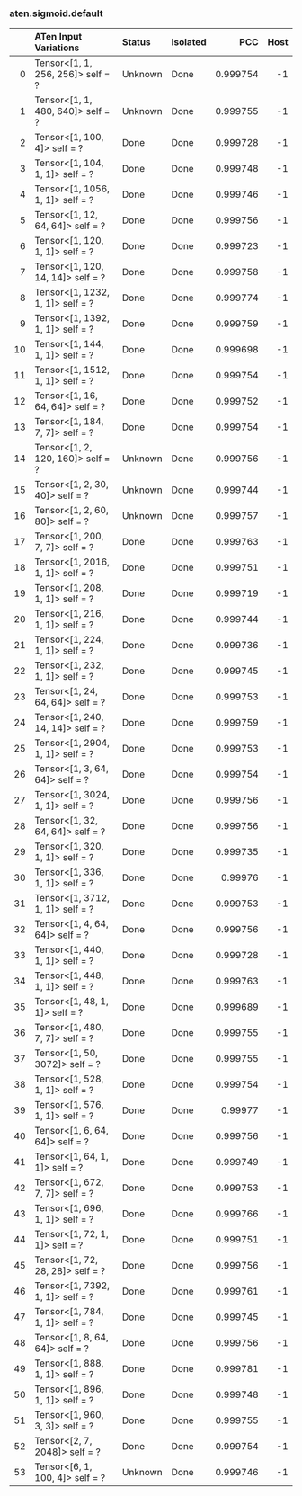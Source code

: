 ### aten.sigmoid.default
|    | ATen Input Variations             | Status   | Isolated   |      PCC |   Host |
|---:|:----------------------------------|:---------|:-----------|---------:|-------:|
|  0 | Tensor<[1, 1, 256, 256]> self = ? | Unknown  | Done       | 0.999754 |     -1 |
|  1 | Tensor<[1, 1, 480, 640]> self = ? | Unknown  | Done       | 0.999755 |     -1 |
|  2 | Tensor<[1, 100, 4]> self = ?      | Done     | Done       | 0.999728 |     -1 |
|  3 | Tensor<[1, 104, 1, 1]> self = ?   | Done     | Done       | 0.999748 |     -1 |
|  4 | Tensor<[1, 1056, 1, 1]> self = ?  | Done     | Done       | 0.999746 |     -1 |
|  5 | Tensor<[1, 12, 64, 64]> self = ?  | Done     | Done       | 0.999756 |     -1 |
|  6 | Tensor<[1, 120, 1, 1]> self = ?   | Done     | Done       | 0.999723 |     -1 |
|  7 | Tensor<[1, 120, 14, 14]> self = ? | Done     | Done       | 0.999758 |     -1 |
|  8 | Tensor<[1, 1232, 1, 1]> self = ?  | Done     | Done       | 0.999774 |     -1 |
|  9 | Tensor<[1, 1392, 1, 1]> self = ?  | Done     | Done       | 0.999759 |     -1 |
| 10 | Tensor<[1, 144, 1, 1]> self = ?   | Done     | Done       | 0.999698 |     -1 |
| 11 | Tensor<[1, 1512, 1, 1]> self = ?  | Done     | Done       | 0.999754 |     -1 |
| 12 | Tensor<[1, 16, 64, 64]> self = ?  | Done     | Done       | 0.999752 |     -1 |
| 13 | Tensor<[1, 184, 7, 7]> self = ?   | Done     | Done       | 0.999754 |     -1 |
| 14 | Tensor<[1, 2, 120, 160]> self = ? | Unknown  | Done       | 0.999756 |     -1 |
| 15 | Tensor<[1, 2, 30, 40]> self = ?   | Unknown  | Done       | 0.999744 |     -1 |
| 16 | Tensor<[1, 2, 60, 80]> self = ?   | Unknown  | Done       | 0.999757 |     -1 |
| 17 | Tensor<[1, 200, 7, 7]> self = ?   | Done     | Done       | 0.999763 |     -1 |
| 18 | Tensor<[1, 2016, 1, 1]> self = ?  | Done     | Done       | 0.999751 |     -1 |
| 19 | Tensor<[1, 208, 1, 1]> self = ?   | Done     | Done       | 0.999719 |     -1 |
| 20 | Tensor<[1, 216, 1, 1]> self = ?   | Done     | Done       | 0.999744 |     -1 |
| 21 | Tensor<[1, 224, 1, 1]> self = ?   | Done     | Done       | 0.999736 |     -1 |
| 22 | Tensor<[1, 232, 1, 1]> self = ?   | Done     | Done       | 0.999745 |     -1 |
| 23 | Tensor<[1, 24, 64, 64]> self = ?  | Done     | Done       | 0.999753 |     -1 |
| 24 | Tensor<[1, 240, 14, 14]> self = ? | Done     | Done       | 0.999759 |     -1 |
| 25 | Tensor<[1, 2904, 1, 1]> self = ?  | Done     | Done       | 0.999753 |     -1 |
| 26 | Tensor<[1, 3, 64, 64]> self = ?   | Done     | Done       | 0.999754 |     -1 |
| 27 | Tensor<[1, 3024, 1, 1]> self = ?  | Done     | Done       | 0.999756 |     -1 |
| 28 | Tensor<[1, 32, 64, 64]> self = ?  | Done     | Done       | 0.999756 |     -1 |
| 29 | Tensor<[1, 320, 1, 1]> self = ?   | Done     | Done       | 0.999735 |     -1 |
| 30 | Tensor<[1, 336, 1, 1]> self = ?   | Done     | Done       | 0.99976  |     -1 |
| 31 | Tensor<[1, 3712, 1, 1]> self = ?  | Done     | Done       | 0.999753 |     -1 |
| 32 | Tensor<[1, 4, 64, 64]> self = ?   | Done     | Done       | 0.999756 |     -1 |
| 33 | Tensor<[1, 440, 1, 1]> self = ?   | Done     | Done       | 0.999728 |     -1 |
| 34 | Tensor<[1, 448, 1, 1]> self = ?   | Done     | Done       | 0.999763 |     -1 |
| 35 | Tensor<[1, 48, 1, 1]> self = ?    | Done     | Done       | 0.999689 |     -1 |
| 36 | Tensor<[1, 480, 7, 7]> self = ?   | Done     | Done       | 0.999755 |     -1 |
| 37 | Tensor<[1, 50, 3072]> self = ?    | Done     | Done       | 0.999755 |     -1 |
| 38 | Tensor<[1, 528, 1, 1]> self = ?   | Done     | Done       | 0.999754 |     -1 |
| 39 | Tensor<[1, 576, 1, 1]> self = ?   | Done     | Done       | 0.99977  |     -1 |
| 40 | Tensor<[1, 6, 64, 64]> self = ?   | Done     | Done       | 0.999756 |     -1 |
| 41 | Tensor<[1, 64, 1, 1]> self = ?    | Done     | Done       | 0.999749 |     -1 |
| 42 | Tensor<[1, 672, 7, 7]> self = ?   | Done     | Done       | 0.999753 |     -1 |
| 43 | Tensor<[1, 696, 1, 1]> self = ?   | Done     | Done       | 0.999766 |     -1 |
| 44 | Tensor<[1, 72, 1, 1]> self = ?    | Done     | Done       | 0.999751 |     -1 |
| 45 | Tensor<[1, 72, 28, 28]> self = ?  | Done     | Done       | 0.999756 |     -1 |
| 46 | Tensor<[1, 7392, 1, 1]> self = ?  | Done     | Done       | 0.999761 |     -1 |
| 47 | Tensor<[1, 784, 1, 1]> self = ?   | Done     | Done       | 0.999745 |     -1 |
| 48 | Tensor<[1, 8, 64, 64]> self = ?   | Done     | Done       | 0.999756 |     -1 |
| 49 | Tensor<[1, 888, 1, 1]> self = ?   | Done     | Done       | 0.999781 |     -1 |
| 50 | Tensor<[1, 896, 1, 1]> self = ?   | Done     | Done       | 0.999748 |     -1 |
| 51 | Tensor<[1, 960, 3, 3]> self = ?   | Done     | Done       | 0.999755 |     -1 |
| 52 | Tensor<[2, 7, 2048]> self = ?     | Done     | Done       | 0.999754 |     -1 |
| 53 | Tensor<[6, 1, 100, 4]> self = ?   | Unknown  | Done       | 0.999746 |     -1 |

